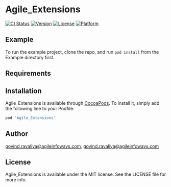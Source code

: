 # Agile_Extensions

[![CI Status](http://img.shields.io/travis/govind.ravaliya@agileinfoways.com/Agile_Extensions.svg?style=flat)](https://travis-ci.org/govind.ravaliya@agileinfoways.com/Agile_Extensions)
[![Version](https://img.shields.io/cocoapods/v/Agile_Extensions.svg?style=flat)](http://cocoapods.org/pods/Agile_Extensions)
[![License](https://img.shields.io/cocoapods/l/Agile_Extensions.svg?style=flat)](http://cocoapods.org/pods/Agile_Extensions)
[![Platform](https://img.shields.io/cocoapods/p/Agile_Extensions.svg?style=flat)](http://cocoapods.org/pods/Agile_Extensions)

## Example

To run the example project, clone the repo, and run `pod install` from the Example directory first.

## Requirements

## Installation

Agile_Extensions is available through [CocoaPods](http://cocoapods.org). To install
it, simply add the following line to your Podfile:

```ruby
pod 'Agile_Extensions'
```

## Author

govind.ravaliya@agileinfoways.com, govind.ravaliya@agileinfoways.com

## License

Agile_Extensions is available under the MIT license. See the LICENSE file for more info.
